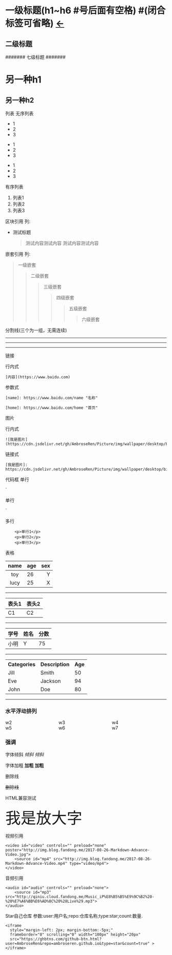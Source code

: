 
# 一级标题(h1~h6 #号后面有空格) #(闭合标签可省略) [←](..)
## 二级标题 ##
####### 七级标题 #######

另一种h1
===================

另一种h2
-------------------

列表
  无序列表
 * 1
 * 2
 * 3
 
 + 1
 + 2
 + 3
 
 - 1
 - 2
 - 3
 
  有序列表
 1. 列表1
 2. 列表2
 3. 列表3
 
 区块引用
   列:
 * 测试标题
   > 测试内容测试内容
   测试内容测试内容
   
 嵌套引用
   列:

> 一级嵌套
>> 二级嵌套
>>> 三级嵌套
>>>> 四级嵌套
>>>>> 五级嵌套
>>>>>> 六级嵌套
 
 分割线(三个为一组，无需连续)
 
 ***
 
 ---
 
 _ _ _

链接

  行内式
  
    [内容](https://www.baidu.com)
    
  参数式
  
    [name]: https://www.baidu.com/name "名称"
    
    [home]: https://www.baidu.com/home "首页"

图片

  行内式
  
    ![我是图片](https://cdn.jsdelivr.net/gh/AmbroseRen/Picture/img/wallpaper/desktop/bing/lake.jpg)
    
  链接式
  
    [我是图片]: https://cdn.jsdelivr.net/gh/AmbroseRen/Picture/img/wallpaper/desktop/bing/lake.jpg

代码框
  单行
  
`
<p>单行</p>
`

  多行
```
    <p>单行1</p>
    <p>单行2</p>
    <p>单行3</p>
```

表格

| name | age | sex |
|:---:|:---|---:|
| toy | 26 | Y |
| lucy | 25 | X |

---

  表头1 | 表头2
  ------|-----
  C1    | C2
  
---
  
  学号|姓名|分数
  -|-|-
  小明|Y|75
  
---
  
<table style="width:100%">
  <tr>
    <th>Categories</th>
    <th>Description</th> 
    <th>Age</th>
  </tr>
  <tr>
    <td>Jill</td>
    <td>Smith</td>
    <td>50</td>
  </tr>
  <tr>
    <td>Eve</td>
    <td>Jackson</td>
    <td>94</td>
  </tr>
  <tr>
    <td>John</td>
    <td>Doe</td>
    <td>80</td>
  </tr>
</table>

---

### 水平浮动排列
<div>

<div style="position：relative;float:left;width:33%;">w2</div>

<div style="position：relative;float:left;width:33%;">w3</div>

<div style="position：relative;float:left;width:33%;">w4</div>

<div style="position：relative;float:left;width:33%;">w5</div>

<div style="position：relative;float:left;width:33%;">w6</div>

<div>w7</div>

</div>
 
### 强调

  字体倾斜
    _倾斜_
    *倾斜*
    
  字体加粗
    __加粗__
    **加粗**

删除线

  ~~删除线~~

HTML兼容测试

  <font size=8>我是放大字</font>

视频引用

```
<video id="video" controls="" preload="none" poster="http://img.blog.fandong.me/2017-08-26-Markdown-Advance-Video.jpg">
    <source id="mp4" src="http://img.blog.fandong.me/2017-08-26-Markdown-Advance-Video.mp4" type="video/mp4">
</video>
```

音频引用

```
<audio id="audio" controls="" preload="none">
    <source id="mp3" src="http://qiniu.cloud.fandong.me/Music_iP%E8%B5%B5%E9%9C%B2%20-%20%E7%A6%BB%E6%AD%8C%20%28Live%29.mp3">
</audio>
```

Star自己仓库
  参数:user:用户名;repo:仓库名称;type:star;count:数量.
  
```
<iframe
  style="margin-left: 2px; margin-bottom:-5px;"
  frameborder="0" scrolling="0" width="100px" height="20px"
  src="https://ghbtns.com/github-btn.html?user=AmbroseRen&repo=ambroseren.github.io&type=star&count=true" >
</iframe>
```





